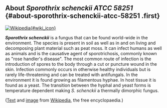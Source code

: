 About *Sporothrix schenckii ATCC 58251* {#about-sporothrix-schenckii-atcc-58251 .first}
---------------------------------------

[![Wikipedia](/img/wikipedia_logo_v2_en.png){#wiki_icon}](http://en.wikipedia.org/wiki/Sporothrix_schenckii)

***Sporothrix schenckii*** is a fungus that can be found world-wide in
the environment. The species is present in soil as well as in and on
living and decomposing plant material such as peat moss. It can infect
humans as well as animals and is the causative agent of sporotrichosis,
commonly known as \"rose handler\'s disease\". The most common route of
infection is the introduction of spores to the body through a cut or
puncture wound in the skin. Infection commonly occurs in otherwise
healthy individuals but is rarely life-threatening and can be treated
with antifungals. In the environment it is found growing as filamentous
hyphae. In host tissue it is found as a yeast. The transition between
the hyphal and yeast forms is temperature dependent making *S.
schenckii* a thermally dimorphic fungus.

([Text](http://en.wikipedia.org/wiki/Sporothrix_schenckii) and
[image](https://commons.wikimedia.org/wiki/File:Conidiophores_and_conidia_of_the_fungus_Sporothrix_schenckii_PHIL_4208_lores.jpg)
from [Wikipedia](http://en.wikipedia.org/), the free encyclopaedia.)
